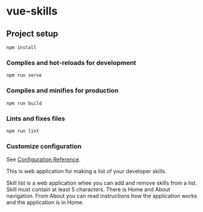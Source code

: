 # vue-skills

## Project setup
```
npm install
```

### Compiles and hot-reloads for development
```
npm run serve
```

### Compiles and minifies for production
```
npm run build
```

### Lints and fixes files
```
npm run lint
```

### Customize configuration
See [Configuration Reference](https://cli.vuejs.org/config/).

This is web application for making a list of your developer skills.

Skill list is a web application whee you can add and remove skills from a list. Skill must contain at least 5 characters. There is Home and About navigation. From About you can read instructions how the application works and the application is in Home.
